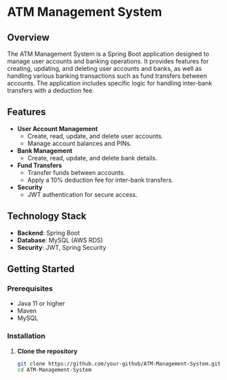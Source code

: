 # ATM Management System

## Overview

The ATM Management System is a Spring Boot application designed to manage user accounts and banking operations. It provides features for creating, updating, and deleting user accounts and banks, as well as handling various banking transactions such as fund transfers between accounts. The application includes specific logic for handling inter-bank transfers with a deduction fee.

## Features

- **User Account Management**
  - Create, read, update, and delete user accounts.
  - Manage account balances and PINs.
- **Bank Management**
  - Create, read, update, and delete bank details.
- **Fund Transfers**
  - Transfer funds between accounts.
  - Apply a 10% deduction fee for inter-bank transfers.
- **Security**
  - JWT authentication for secure access.


## Technology Stack

- **Backend**: Spring Boot
- **Database**: MySQL (AWS RDS)
- **Security**: JWT, Spring Security


## Getting Started

### Prerequisites

- Java 11 or higher
- Maven
- MySQL


### Installation

1. **Clone the repository**
   ```sh
   git clone https://github.com/your-github/ATM-Management-System.git
   cd ATM-Management-System
